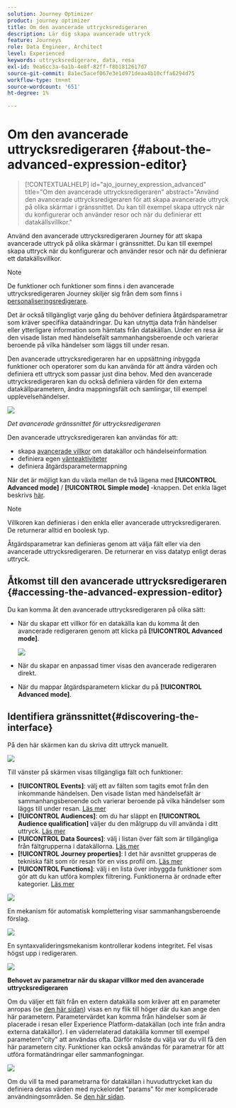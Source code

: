 ```yaml
---
solution: Journey Optimizer
product: journey optimizer
title: Om den avancerade uttrycksredigeraren
description: Lär dig skapa avancerade uttryck
feature: Journeys
role: Data Engineer, Architect
level: Experienced
keywords: uttrycksredigerare, data, resa
exl-id: 9ea6cc3a-6a1b-4e8f-82ff-f8b1812617d7
source-git-commit: 8a1ec5acef067e3e1d971deaa4b10cffa6294d75
workflow-type: tm+mt
source-wordcount: '651'
ht-degree: 1%

---
```


# Om den avancerade uttrycksredigeraren {#about-the-advanced-expression-editor}

>[!CONTEXTUALHELP]
>id="ajo_journey_expression_advanced"
>title="Om den avancerade uttrycksredigeraren"
>abstract="Använd den avancerade uttrycksredigeraren för att skapa avancerade uttryck på olika skärmar i gränssnittet. Du kan till exempel skapa uttryck när du konfigurerar och använder resor och när du definierar ett datakällsvillkor."

Använd den avancerade uttrycksredigeraren Journey för att skapa avancerade uttryck på olika skärmar i gränssnittet. Du kan till exempel skapa uttryck när du konfigurerar och använder resor och när du definierar ett datakällsvillkor.

>[!NOTE]
>
>De funktioner och funktioner som finns i den avancerade uttrycksredigeraren Journey skiljer sig från dem som finns i [personaliseringsredigerare](../../personalization/functions/functions.md).

Det är också tillgängligt varje gång du behöver definiera åtgärdsparametrar som kräver specifika dataändringar. Du kan utnyttja data från händelser eller ytterligare information som hämtats från datakällan. Under en resa är den visade listan med händelsefält sammanhangsberoende och varierar beroende på vilka händelser som läggs till under resan.

Den avancerade uttrycksredigeraren har en uppsättning inbyggda funktioner och operatorer som du kan använda för att ändra värden och definiera ett uttryck som passar just dina behov. Med den avancerade uttrycksredigeraren kan du också definiera värden för den externa datakällparametern, ändra mappningsfält och samlingar, till exempel upplevelsehändelser.

![](../assets/journey65.png)

_Det avancerade gränssnittet för uttrycksredigeraren_

Den avancerade uttrycksredigeraren kan användas för att:

* skapa [avancerade villkor](../condition-activity.md#about_condition) om datakällor och händelseinformation
* definiera egen [vänteaktiviteter](../wait-activity.md#custom)
* definiera åtgärdsparametermappning

När det är möjligt kan du växla mellan de två lägena med **[!UICONTROL Advanced mode]** / **[!UICONTROL Simple mode]** -knappen. Det enkla läget beskrivs [här](../condition-activity.md#about_condition).

>[!NOTE]
>
>Villkoren kan definieras i den enkla eller avancerade uttrycksredigeraren. De returnerar alltid en boolesk typ.
>
>Åtgärdsparametrar kan definieras genom att välja fält eller via den avancerade uttrycksredigeraren. De returnerar en viss datatyp enligt deras uttryck.

## Åtkomst till den avancerade uttrycksredigeraren {#accessing-the-advanced-expression-editor}

Du kan komma åt den avancerade uttrycksredigeraren på olika sätt:

* När du skapar ett villkor för en datakälla kan du komma åt den avancerade redigeraren genom att klicka på **[!UICONTROL Advanced mode]**.

  ![](../assets/journeyuc2_33.png)

* När du skapar en anpassad timer visas den avancerade redigeraren direkt.
* När du mappar åtgärdsparametern klickar du på **[!UICONTROL Advanced mode]**.

## Identifiera gränssnittet{#discovering-the-interface}

På den här skärmen kan du skriva ditt uttryck manuellt.

![](../assets/journey70.png)

Till vänster på skärmen visas tillgängliga fält och funktioner:

* **[!UICONTROL Events]**: välj ett av fälten som tagits emot från den inkommande händelsen. Den visade listan med händelsefält är sammanhangsberoende och varierar beroende på vilka händelser som läggs till under resan. [Läs mer](../../event/about-events.md)
* **[!UICONTROL Audiences]**: om du har släppt en **[!UICONTROL Audience qualification]** väljer du den målgrupp du vill använda i ditt uttryck. [Läs mer](../condition-activity.md#using-a-segment)
* **[!UICONTROL Data Sources]**: välj i listan över fält som är tillgängliga från fältgrupperna i datakällorna. [Läs mer](../../datasource/about-data-sources.md)
* **[!UICONTROL Journey properties]**: I det här avsnittet grupperas de tekniska fält som rör resan för en viss profil om. [Läs mer](journey-properties.md)
* **[!UICONTROL Functions]**: välj i en lista över inbyggda funktioner som gör att du kan utföra komplex filtrering. Funktionerna är ordnade efter kategorier. [Läs mer](functions.md)

![](../assets/journey65.png)

En mekanism för automatisk komplettering visar sammanhangsberoende förslag.

![](../assets/journey68.png)

En syntaxvalideringsmekanism kontrollerar kodens integritet. Fel visas högst upp i redigeraren.

![](../assets/journey69.png)

**Behovet av parametrar när du skapar villkor med den avancerade uttrycksredigeraren**

Om du väljer ett fält från en extern datakälla som kräver att en parameter anropas (se [den här sidan](../../datasource/external-data-sources.md)) visas en ny flik till höger där du kan ange den här parametern. Parametervärdet kan komma från händelser som är placerade i resan eller Experience Platform-datakällan (och inte från andra externa datakällor). I en väderrelaterad datakälla kommer till exempel parametern&quot;city&quot; att användas ofta. Därför måste du välja var du vill få den här parametern city. Funktioner kan också användas för parametrar för att utföra formatändringar eller sammanfogningar.

![](../assets/journeyuc2_19.png)

Om du vill ta med parametrarna för datakällan i huvuduttrycket kan du definiera deras värden med nyckelordet &quot;params&quot; för mer komplicerade användningsområden. Se [den här sidan](../expression/field-references.md).
